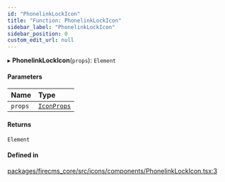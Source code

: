 ```yaml
---
id: "PhonelinkLockIcon"
title: "Function: PhonelinkLockIcon"
sidebar_label: "PhonelinkLockIcon"
sidebar_position: 0
custom_edit_url: null
---
```


▸ **PhonelinkLockIcon**(`props`): `Element`

#### Parameters

| Name | Type |
| :------ | :------ |
| `props` | [`IconProps`](../types/IconProps.md) |

#### Returns

`Element`

#### Defined in

[packages/firecms_core/src/icons/components/PhonelinkLockIcon.tsx:3](https://github.com/FireCMSco/firecms/blob/d45f3739/packages/firecms_core/src/icons/components/PhonelinkLockIcon.tsx#L3)
